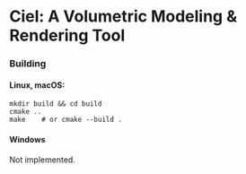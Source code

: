 # Ciel: A Volumetric Modeling & Rendering Tool

### Building
#### Linux, macOS:
```
mkdir build && cd build
cmake ..
make    # or cmake --build .
```
#### Windows
Not implemented.
